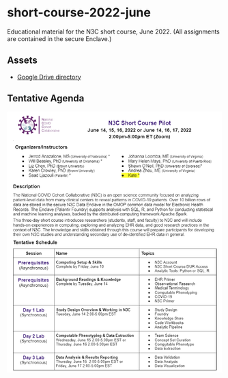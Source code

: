 # short-course-2022-june
Educational material for the N3C short course, June 2022.  (All assignments are contained in the secure Enclave.)

Assets
--------------------------

* [Google Drive directory](https://drive.google.com/drive/u/0/folders/1Que747jAtDGCR4dTQSjQZwXTirayQnwJ)

Tentative Agenda
--------------------------

<img src="resources/agenda-screenshot-2022-05-06.png" alt="agenda-screenshot">
